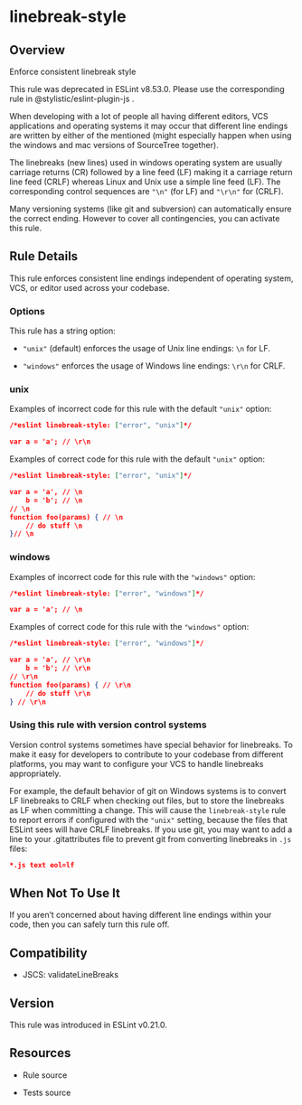 

# linebreak-style
## Overview

Enforce consistent linebreak style

This rule was deprecated in ESLint v8.53.0. Please use the corresponding rule  in @stylistic/eslint-plugin-js .

When developing with a lot of people all having different editors, VCS applications and operating systems it may occur that
different line endings are written by either of the mentioned (might especially happen when using the windows and mac versions of SourceTree together).

The linebreaks (new lines) used in windows operating system are usually carriage returns (CR) followed by a line feed (LF) making it a carriage return line feed (CRLF)
whereas Linux and Unix use a simple line feed (LF). The corresponding control sequences are `"\n"` (for LF) and `"\r\n"` for (CRLF).

Many versioning systems (like git and subversion) can automatically ensure the correct ending. However to cover all contingencies, you can activate this rule.

## Rule Details

This rule enforces consistent line endings independent of operating system, VCS, or editor used across your codebase.

### Options

This rule has a string option:


- `"unix"` (default) enforces the usage of Unix line endings: `\n` for LF.

- `"windows"` enforces the usage of Windows line endings: `\r\n` for CRLF.

### unix

Examples of incorrect code for this rule with the default `"unix"` option:


```json
/*eslint linebreak-style: ["error", "unix"]*/

var a = 'a'; // \r\n

```

Examples of correct code for this rule with the default `"unix"` option:


```json
/*eslint linebreak-style: ["error", "unix"]*/

var a = 'a', // \n
    b = 'b'; // \n
// \n
function foo(params) { // \n
    // do stuff \n
}// \n
```

### windows

Examples of incorrect code for this rule with the `"windows"` option:


```json
/*eslint linebreak-style: ["error", "windows"]*/

var a = 'a'; // \n
```

Examples of correct code for this rule with the `"windows"` option:


```json
/*eslint linebreak-style: ["error", "windows"]*/

var a = 'a', // \r\n
    b = 'b'; // \r\n
// \r\n
function foo(params) { // \r\n
    // do stuff \r\n
} // \r\n
```

### Using this rule with version control systems

Version control systems sometimes have special behavior for linebreaks. To make it easy for developers to contribute to your codebase from different platforms, you may want to configure your VCS to handle linebreaks appropriately.

For example, the default behavior of git  on Windows systems is to convert LF linebreaks to CRLF when checking out files, but to store the linebreaks as LF when committing a change. This will cause the `linebreak-style` rule to report errors if configured with the `"unix"` setting, because the files that ESLint sees will have CRLF linebreaks. If you use git, you may want to add a line to your .gitattributes file  to prevent git from converting linebreaks in `.js` files:


```json
*.js text eol=lf
```

## When Not To Use It

If you aren’t concerned about having different line endings within your code, then you can safely turn this rule off.

## Compatibility


- JSCS: validateLineBreaks 

## Version

This rule was introduced in ESLint v0.21.0.

## Resources


- Rule source 

- Tests source 

